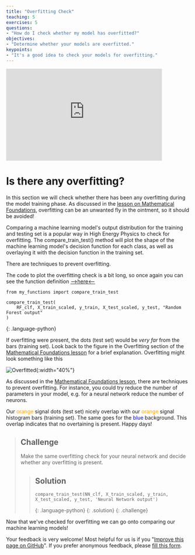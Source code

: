 ```yaml
---
title: "Overfitting Check"
teaching: 5
exercises: 5
questions:
- "How do I check whether my model has overfitted?"
objectives:
- "Determine whether your models are overfitted."
keypoints:
- "It's a good idea to check your models for overfitting."
---
```


<iframe width="427" height="251" src="https://www.youtube.com/embed?v=Y5ZkgKthJtw&list=PLKZ9c4ONm-VmHsMKImIDEMsZI1Vp0UY-Z&index=9&ab_channel=HEPSoftwareFoundation" frameborder="0" allow="accelerometer; autoplay; encrypted-media; gyroscope; picture-in-picture" allowfullscreen></iframe>

# Is there any overfitting?

In this section we will check whether there has been any overfitting during the model training phase. As discussed in the [lesson on Mathematical Foundations](https://hsf-training.github.io/hsf-training-ml-webpage/02-mltechnical/index.html), overfitting can be an unwanted fly in the ointment, so it should be avoided!

Comparing a machine learning model's output distribution for the training and testing set is a popular way in High Energy Physics to check for overfitting. The compare_train_test() method will plot the shape of the machine learning model's decision function for each class, as well as overlaying it with the decision function in the training set.

There are techniques to prevent overfitting.

The code to plot the overfitting check is a bit long, so once again you can see the function definition [-->here<--](https://www.kaggle.com/meirinevans/my-functions/edit)

~~~
from my_functions import compare_train_test

compare_train_test(
    RF_clf, X_train_scaled, y_train, X_test_scaled, y_test, "Random Forest output"
)
~~~
{: .language-python}

If overfitting were present, the dots (test set) would be *very far* from the bars (training set). Look back to the figure in the Overfitting section of the [Mathematical Foundations lesson](https://hsf-training.github.io/hsf-training-ml-webpage/02-mltechnical/index.html) for a brief explanation. Overfitting might look something like this

![Overfitted](../plots/overfitted.png){:width="40%"}

As discussed in the [Mathematical Foundations lesson](https://hsf-training.github.io/hsf-training-ml-webpage/02-mltechnical/index.html), there are techniques to prevent overfitting. For instance, you could try reduce the number of parameters in your model, e.g. for a neural network reduce the number of neurons.

Our <span style="color:orange">orange</span> signal dots (test set) nicely overlap with our <span style="color:orange">orange</span> signal histogram bars (training set). The same goes for the <span style="color:blue">blue</span> background. This overlap indicates that no overtaining is present. Happy days!

> ## Challenge
> Make the same overfitting check for your neural network and decide whether any overfitting is present.
>
> > ## Solution
> > ~~~
> > compare_train_test(NN_clf, X_train_scaled, y_train, X_test_scaled, y_test, 'Neural Network output')
> > ~~~
> > {: .language-python}
> {: .solution}
{: .challenge}

Now that we've checked for overfitting we can go onto comparing our machine learning models!

Your feedback is very welcome! Most helpful for us is if you "[Improve this page on GitHub](https://github.com/hsf-training/hsf-training-ml-webpage/edit/gh-pages/_episodes/10-Overfitting_Check.md)". If you prefer anonymous feedback, please [fill this form](https://forms.gle/XBeULpKXVHF8CKC17).
